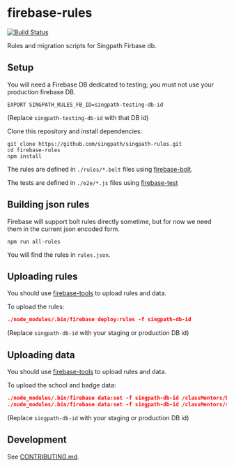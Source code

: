 # firebase-rules

[![Build Status](https://travis-ci.org/singpath/singpath-rules.svg)](https://travis-ci.org/singpath/singpath-rules)

Rules and migration scripts for Singpath Firbase db.

## Setup

You will need a Firebase DB dedicated to testing; you must not use your
production firebase DB.
```shell
EXPORT SINGPATH_RULES_FB_ID=singpath-testing-db-id
```
(Replace `singpath-testing-db-id` with that DB id)

Clone this repository and install dependencies:
```shell
git clone https://github.com/singpath/singpath-rules.git
cd firebase-rules
npm install
```

The rules are defined in `./rules/*.bolt` files using
[firebase-bolt](https://github.com/firebase/bolt/blob/v0.5.0/docs/language.md).

The tests are defined in `./e2e/*.js` files using
[firebase-test](https://github.com/singpath/firebase-test)


## Building json rules

Firebase will support bolt rules directly sometime, but for now we need them
in the current json encoded form.

```shell
npm run all-rules
```

You will find the rules in `rules.json`.


## Uploading rules

You should use [firebase-tools](https://github.com/firebase/firebase-tools) to
upload rules and data.

To upload the rules:
```json
./node_modules/.bin/firebase deploy:rules -f singpath-db-id
```
(Replace `singpath-db-id` with your staging or production DB id)

## Uploading data

You should use [firebase-tools](https://github.com/firebase/firebase-tools) to
upload rules and data.

To upload the school and badge data:
```json
./node_modules/.bin/firebase data:set -f singpath-db-id /classMentors/badges data/classMentors/badges.json
./node_modules/.bin/firebase data:set -f singpath-db-id /classMentors/schools data/classMentors/schools.json
```
(Replace `singpath-db-id` with your staging or production DB id)


## Development

See [CONTRIBUTING.md](./CONTRIBUTING.md).

